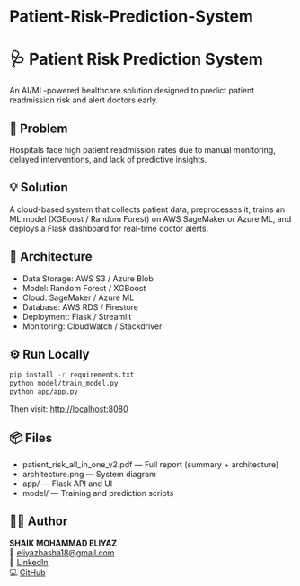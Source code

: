 # Patient-Risk-Prediction-System
# 🩺 Patient Risk Prediction System

An AI/ML-powered healthcare solution designed to predict patient readmission risk and alert doctors early.

## 🚨 Problem
Hospitals face high patient readmission rates due to manual monitoring, delayed interventions, and lack of predictive insights.

## 💡 Solution
A cloud-based system that collects patient data, preprocesses it, trains an ML model (XGBoost / Random Forest) on AWS SageMaker or Azure ML, and deploys a Flask dashboard for real-time doctor alerts.

## 🧱 Architecture
- Data Storage: AWS S3 / Azure Blob
- Model: Random Forest / XGBoost
- Cloud: SageMaker / Azure ML
- Database: AWS RDS / Firestore
- Deployment: Flask / Streamlit
- Monitoring: CloudWatch / Stackdriver

## ⚙️ Run Locally
```bash
pip install -r requirements.txt
python model/train_model.py
python app/app.py
```
Then visit: [http://localhost:8080](http://localhost:8080)

## 📦 Files
- patient_risk_all_in_one_v2.pdf — Full report (summary + architecture)
- architecture.png — System diagram
- app/ — Flask API and UI
- model/ — Training and prediction scripts

## 👨‍💻 Author
**SHAIK MOHAMMAD ELIYAZ**  
📧 eliyazbasha18@gmail.com  
🔗 [LinkedIn](https://www.linkedin.com/in/mohammad-eliyaz-shaik-105617250/)  
💻 [GitHub](https://github.com/ezzushaik)
